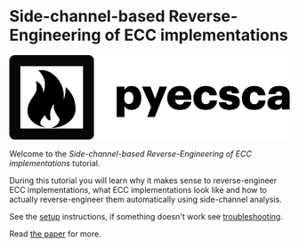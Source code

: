 # Side-channel-based Reverse-Engineering of ECC implementations

[![pyecsca](notebooks/img/logo_black_full.png)](https://pyecsca.org)

Welcome to the *Side-channel-based Reverse-Engineering of ECC implementations* tutorial.

During this tutorial you will learn why it makes sense to reverse-engineer ECC implementations,
what ECC implementations look like and how to actually reverse-engineer them automatically using
side-channel analysis.

See the [setup](setup.md) instructions, if something doesn't work see [troubleshooting](troubleshooting.md).

Read [the paper](https://pyecsca.org/papers.html?utm_source=tutorial-ches2024#pyecsca-reverse-engineering-black-box-elliptic-curve-cryptography-via-side-channel-analysis) for more.
